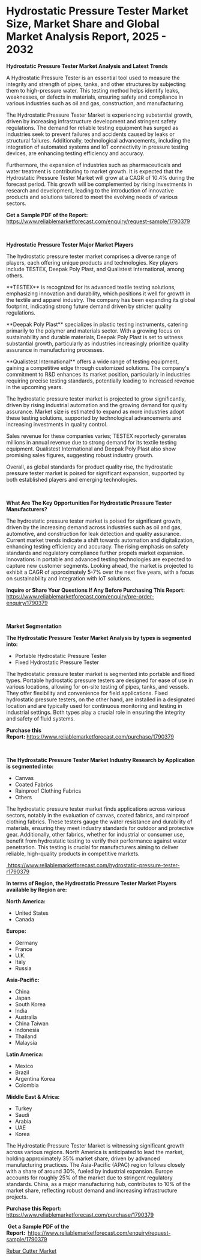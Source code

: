 <p><h1>Hydrostatic Pressure Tester Market Size, Market Share and Global Market Analysis Report, 2025 - 2032</h1></p><p><strong>Hydrostatic Pressure Tester Market Analysis and Latest Trends</strong></p>
<p><p>A Hydrostatic Pressure Tester is an essential tool used to measure the integrity and strength of pipes, tanks, and other structures by subjecting them to high-pressure water. This testing method helps identify leaks, weaknesses, or defects in materials, ensuring safety and compliance in various industries such as oil and gas, construction, and manufacturing.</p><p>The Hydrostatic Pressure Tester Market is experiencing substantial growth, driven by increasing infrastructure development and stringent safety regulations. The demand for reliable testing equipment has surged as industries seek to prevent failures and accidents caused by leaks or structural failures. Additionally, technological advancements, including the integration of automated systems and IoT connectivity in pressure testing devices, are enhancing testing efficiency and accuracy.</p><p>Furthermore, the expansion of industries such as pharmaceuticals and water treatment is contributing to market growth. It is expected that the Hydrostatic Pressure Tester Market will grow at a CAGR of 10.4% during the forecast period. This growth will be complemented by rising investments in research and development, leading to the introduction of innovative products and solutions tailored to meet the evolving needs of various sectors.</p></p>
<p><strong>Get a Sample PDF of the Report:&nbsp;</strong> <a href="https://www.reliablemarketforecast.com/enquiry/request-sample/1790379?utm_campaign=2011&utm_medium=2&utm_source=Github&utm_content=ia&utm_term=19022025&utm_id=hydrostatic-pressure-tester">https://www.reliablemarketforecast.com/enquiry/request-sample/1790379</a></p>
<p>&nbsp;</p>
<p><strong>Hydrostatic Pressure Tester Major Market Players</strong></p>
<p><p>The hydrostatic pressure tester market comprises a diverse range of players, each offering unique products and technologies. Key players include TESTEX, Deepak Poly Plast, and Qualistest International, among others. </p><p>**TESTEX** is recognized for its advanced textile testing solutions, emphasizing innovation and durability, which positions it well for growth in the textile and apparel industry. The company has been expanding its global footprint, indicating strong future demand driven by stricter quality regulations.</p><p>**Deepak Poly Plast** specializes in plastic testing instruments, catering primarily to the polymer and materials sector. With a growing focus on sustainability and durable materials, Deepak Poly Plast is set to witness substantial growth, particularly as industries increasingly prioritize quality assurance in manufacturing processes.</p><p>**Qualistest International** offers a wide range of testing equipment, gaining a competitive edge through customized solutions. The company's commitment to R&D enhances its market position, particularly in industries requiring precise testing standards, potentially leading to increased revenue in the upcoming years.</p><p>The hydrostatic pressure tester market is projected to grow significantly, driven by rising industrial automation and the growing demand for quality assurance. Market size is estimated to expand as more industries adopt these testing solutions, supported by technological advancements and increasing investments in quality control.</p><p>Sales revenue for these companies varies; TESTEX reportedly generates millions in annual revenue due to strong demand for its textile testing equipment. Qualistest International and Deepak Poly Plast also show promising sales figures, suggesting robust industry growth.</p><p>Overall, as global standards for product quality rise, the hydrostatic pressure tester market is poised for significant expansion, supported by both established players and emerging technologies.</p></p>
<p>&nbsp;</p>
<p><strong>What Are The Key Opportunities For Hydrostatic Pressure Tester Manufacturers?</strong></p>
<p><p>The hydrostatic pressure tester market is poised for significant growth, driven by the increasing demand across industries such as oil and gas, automotive, and construction for leak detection and quality assurance. Current market trends indicate a shift towards automation and digitalization, enhancing testing efficiency and accuracy. The rising emphasis on safety standards and regulatory compliance further propels market expansion. Innovations in portable and advanced testing technologies are expected to capture new customer segments. Looking ahead, the market is projected to exhibit a CAGR of approximately 5-7% over the next five years, with a focus on sustainability and integration with IoT solutions.</p></p>
<p><strong>Inquire or Share Your Questions If Any Before Purchasing This Report:</strong> <a href="https://www.reliablemarketforecast.com/enquiry/pre-order-enquiry/1790379?utm_campaign=2011&utm_medium=2&utm_source=Github&utm_content=ia&utm_term=19022025&utm_id=hydrostatic-pressure-tester">https://www.reliablemarketforecast.com/enquiry/pre-order-enquiry/1790379</a></p>
<p>&nbsp;</p>
<p><strong>Market Segmentation</strong></p>
<p><strong>The Hydrostatic Pressure Tester Market Analysis by types is segmented into:</strong></p>
<p><ul><li>Portable Hydrostatic Pressure Tester</li><li>Fixed Hydrostatic Pressure Tester</li></ul></p>
<p><p>The hydrostatic pressure tester market is segmented into portable and fixed types. Portable hydrostatic pressure testers are designed for ease of use in various locations, allowing for on-site testing of pipes, tanks, and vessels. They offer flexibility and convenience for field applications. Fixed hydrostatic pressure testers, on the other hand, are installed in a designated location and are typically used for continuous monitoring and testing in industrial settings. Both types play a crucial role in ensuring the integrity and safety of fluid systems.</p></p>
<p><strong>Purchase this Report:&nbsp;</strong><a href="https://www.reliablemarketforecast.com/purchase/1790379?utm_campaign=2011&utm_medium=2&utm_source=Github&utm_content=ia&utm_term=19022025&utm_id=hydrostatic-pressure-tester">https://www.reliablemarketforecast.com/purchase/1790379</a></p>
<p>&nbsp;</p>
<p><strong>The Hydrostatic Pressure Tester Market Industry Research by Application is segmented into:</strong></p>
<p><ul><li>Canvas</li><li>Coated Fabrics</li><li>Rainproof Clothing Fabrics</li><li>Others</li></ul></p>
<p><p>The hydrostatic pressure tester market finds applications across various sectors, notably in the evaluation of canvas, coated fabrics, and rainproof clothing fabrics. These testers gauge the water resistance and durability of materials, ensuring they meet industry standards for outdoor and protective gear. Additionally, other fabrics, whether for industrial or consumer use, benefit from hydrostatic testing to verify their performance against water penetration. This testing is crucial for manufacturers aiming to deliver reliable, high-quality products in competitive markets.</p></p>
<p><a href="https://www.reliablemarketforecast.com/hydrostatic-pressure-tester-r1790379?utm_campaign=2011&utm_medium=2&utm_source=Github&utm_content=ia&utm_term=19022025&utm_id=hydrostatic-pressure-tester">&nbsp;https://www.reliablemarketforecast.com/hydrostatic-pressure-tester-r1790379</a></p>
<p><strong>In terms of Region, the Hydrostatic Pressure Tester Market Players available by Region are:</strong></p>
<p>
    <p> <strong> North America: </strong>
        <ul>
            <li>United States</li>
            <li>Canada</li>
        </ul>
        </p> 
    <p> <strong> Europe: </strong>
        <ul>
            <li>Germany</li>
            <li>France</li>
            <li>U.K.</li>
            <li>Italy</li>
            <li>Russia</li>
        </ul>
        </p> 
    <p> <strong> Asia-Pacific: </strong>
        <ul>
            <li>China</li>
            <li>Japan</li>
            <li>South Korea</li>
            <li>India</li>
            <li>Australia</li>
            <li>China Taiwan</li>
            <li>Indonesia</li>
            <li>Thailand</li>
            <li>Malaysia</li>
        </ul>
        </p> 
    <p> <strong> Latin America: </strong>
        <ul>
            <li>Mexico</li>
            <li>Brazil</li>
            <li>Argentina Korea</li>
            <li>Colombia</li>
        </ul>
        </p> 
    <p> <strong> Middle East & Africa: </strong>
        <ul>
            <li>Turkey</li>
            <li>Saudi</li>
            <li>Arabia</li>
            <li>UAE</li>
            <li>Korea</li>
        </ul>
    </p>
    </p>
<p><p>The Hydrostatic Pressure Tester Market is witnessing significant growth across various regions. North America is anticipated to lead the market, holding approximately 35% market share, driven by advanced manufacturing practices. The Asia-Pacific (APAC) region follows closely with a share of around 30%, fueled by industrial expansion. Europe accounts for roughly 25% of the market due to stringent regulatory standards. China, as a major manufacturing hub, contributes to 10% of the market share, reflecting robust demand and increasing infrastructure projects.</p></p>
<p><strong>Purchase this Report: </strong><a href="https://www.reliablemarketforecast.com/purchase/1790379?utm_campaign=2011&utm_medium=2&utm_source=Github&utm_content=ia&utm_term=19022025&utm_id=hydrostatic-pressure-tester">https://www.reliablemarketforecast.com/purchase/1790379</a></p>
<p>&nbsp;<strong>Get a Sample PDF of the Report:&nbsp;&nbsp;</strong><a href="https://www.reliablemarketforecast.com/enquiry/request-sample/1790379?utm_campaign=2011&utm_medium=2&utm_source=Github&utm_content=ia&utm_term=19022025&utm_id=hydrostatic-pressure-tester">https://www.reliablemarketforecast.com/enquiry/request-sample/1790379</a></p>
<p><strong></strong></p>
<p><p><a href="https://github.com/ChiragRp1/Market-Research-Report-List-7/blob/main/rebar-cutter-market.md?utm_campaign=2011&utm_medium=2&utm_source=Github&utm_content=ia&utm_term=19022025&utm_id=hydrostatic-pressure-tester">Rebar Cutter Market</a></p></p>